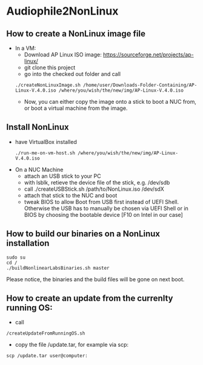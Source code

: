 # Audiophile2NonLinux
## How to create a NonLinux image file
* In a VM:
  * Download AP Linux ISO image: https://sourceforge.net/projects/ap-linux/
  * git clone this project
  * go into the checked out folder and call 
  ```console
  ./createNonLinuxImage.sh /home/user/Downloads-Folder-Containing/AP-Linux-V.4.0.iso /where/you/wish/the/new/img/AP-Linux-V.4.0.iso
  ```
  * Now, you can either copy the image onto a stick to boot a NUC from, or boot a virtual machine from the image.

## Install NonLinux
* have VirtualBox installed
  ```console
  ./run-me-on-vm-host.sh /where/you/wish/the/new/img/AP-Linux-V.4.0.iso
  ```
* On a NUC Machine
  * attach an USB stick to your PC
  * with lsblk, retieve the device file of the stick, e.g. /dev/sdb
  * call ./createUSBStick.sh /path/to/NonLinux.iso /dev/sdX
  * attach that stick to the NUC and boot
  * tweak BIOS to allow Boot from USB first instead of UEFI Shell. Otherwise the USB has to manually be chosen via UEFI Shell or in BIOS by choosing the bootable device [F10 on Intel in our case]

## How to build our binaries on a NonLinux installation
```console
sudo su
cd /
./buildNonlinearLabsBinaries.sh master
```

Please notice, the binaries and the build files will be gone on next boot.

## How to create an update from the currenlty running OS:
- call 
```console
/createUpdateFromRunningOS.sh
```
- copy the file /update.tar, for example via scp:
```console
scp /update.tar user@computer:
```

